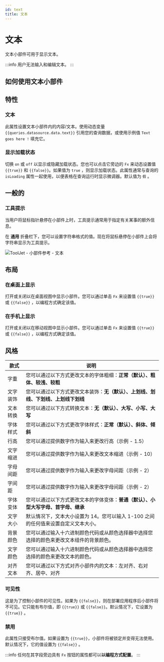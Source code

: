 ```yaml
---
id: text
title: 文本
---
```

# 文本

文本小部件可用于显示文本。

:::info
用户无法输入和编辑文本。
:::

## 如何使用文本小部件



## 特性

### 文本

此属性设置文本小部件内的内容/文本。使用动态变量 `{{queries.datasource.data.text}}` 引用您的查询数据，或使用示例值 `Text goes here !` 填充它。

### 显示加载状态

切换 `on` 或 `off` 以显示或隐藏加载状态。您也可以点击它旁边的 `Fx` 来动态设置值 `{{true}}` 和 `{{false}}`。如果值为 `true` ，则显示加载状态。此属性通常与查询的 `isLoading` 属性一起使用，以便表格在查询运行时显示微调器。默认值为 `假` 。

## 一般的
### 工具提示

当用户将鼠标指针悬停在小部件上时，工具提示通常用于指定有关某事的额外信息。

在 **通用** 折叠栏下，您可以设置字符串格式的值。现在将鼠标悬停在小部件上会将字符串显示为工具提示。

<div style={{textAlign: 'center'}}>

<img className="screenshot-full" src="/img/tooltip.png" alt="ToolJet - 小部件参考 - 文本" />

</div>

## 布局

### 在桌面上显示

打开或关闭以在桌面视图中显示小部件。您可以通过单击 `Fx` 来设置值 `{{true}}` 或 `{{false}}` ，以编程方式确定该值。
### 在手机上显示

打开或关闭以在移动视图中显示小部件。您可以通过单击 `Fx` 来设置值 `{{true}}` 或 `{{false}}` ，以编程方式确定该值。

## 风格

| 款式     | 说明                                                                                     |
| -------- | ---------------------------------------------------------------------------------------- |
| 字重     | 您可以通过以下方式更改文本的字体粗细：**正常（默认）、粗体、较浅、较粗**                 |
| 文字装饰 | 您可以通过以下方式更改文本装饰：**无（默认）、上划线、划线、下划线、上划线下划线**       |
| 文本转换 | 您可以通过以下方式转换文本：**无（默认）、大写、小写、大写**                             |
| 字体样式 | 您可以通过以下方式更改字体样式：**正常（默认）、斜体、倾斜**                             |
| 行高     | 您可以通过提供数字作为输入来更改行高（示例 - 1.5）                                       |
| 文字缩进 | 您可以通过提供数字作为输入来更改文本缩进（示例 - 10）                                    |
| 字母间距 | 您可以通过提供数字作为输入来更改字母间距（示例 - 2）                                     |
| 字间距   | 您可以通过提供数字作为输入来更改字母间距（示例 - 2）                                     |
| 字体变体 | 您可以通过以下方式更改文本的字体变体：**普通（默认）、小型大写字母、首字母、继承**       |
| 文字大小 | 默认情况下，文本大小设置为 14。您可以输入 1-100 之间的任何值来设置自定义文本大小。       |
| 背景颜色 | 您可以通过输入十六进制颜色代码或从颜色选择器中选择您选择的颜色来更改文本组件的背景颜色。 |
| 文字颜色 | 您可以通过输入十六进制颜色代码或从颜色选择器中选择您选择的颜色来更改文本的颜色。         |
| 对齐文本 | 您可以通过以下方式对齐小部件内的文本：左对齐、右对齐、居中、对齐                         |


### 可见性

这是为了控制小部件的可见性。如果为 `{{false}}`，则在部署应用程序后小部件将不可见。它只能有布尔值，即 `{{true}}` 或 `{{false}}`。默认情况下，它设置为 `{{true}}` 。
### 禁用

此属性只接受布尔值。如果设置为 `{{true}}`，小部件将被锁定并变得无法使用。默认情况下，它的值设置为 `{{false}}` 。

:::info
任何在其字段旁边具有 `Fx` 按钮的属性都可以**以编程方式配置**。
:::